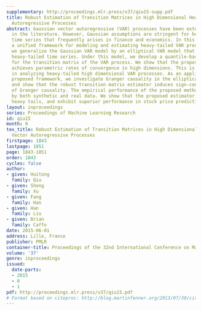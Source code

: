 ```yaml
---
supplementary: http://proceedings.mlr.press/v37/qiu15-supp.pdf
title: Robust Estimation of Transition Matrices in High Dimensional Heavy-tailed Vector
  Autoregressive Processes
abstract: Gaussian vector autoregressive (VAR) processes have been extensively studied
  in the literature. However, Gaussian assumptions are stringent for heavy-tailed
  time series that frequently arises in finance and economics. In this paper, we develop
  a unified framework for modeling and estimating heavy-tailed VAR processes. In particular,
  we generalize the Gaussian VAR model by an elliptical VAR model that naturally accommodates
  heavy-tailed time series. Under this model, we develop a quantile-based robust estimator
  for the transition matrix of the VAR process. We show that the proposed estimator
  achieves parametric rates of convergence in high dimensions. This is the first work
  in analyzing heavy-tailed high dimensional VAR processes. As an application of the
  proposed framework, we investigate Granger causality in the elliptical VAR process,
  and show that the robust transition matrix estimator induces sign-consistent estimators
  of Granger causality. The empirical performance of the proposed methodology is demonstrated
  by both synthetic and real data. We show that the proposed estimator is robust to
  heavy tails, and exhibit superior performance in stock price prediction.
layout: inproceedings
series: Proceedings of Machine Learning Research
id: qiu15
month: 0
tex_title: Robust Estimation of Transition Matrices in High Dimensional Heavy-tailed
  Vector Autoregressive Processes
firstpage: 1843
lastpage: 1851
page: 1843-1851
order: 1843
cycles: false
author:
- given: Huitong
  family: Qiu
- given: Sheng
  family: Xu
- given: Fang
  family: Han
- given: Han
  family: Liu
- given: Brian
  family: Caffo
date: 2015-06-01
address: Lille, France
publisher: PMLR
container-title: Proceedings of the 32nd International Conference on Machine Learning
volume: '37'
genre: inproceedings
issued:
  date-parts:
  - 2015
  - 6
  - 1
pdf: http://proceedings.mlr.press/v37/qiu15.pdf
# Format based on citeproc: http://blog.martinfenner.org/2013/07/30/citeproc-yaml-for-bibliographies/
---
```


